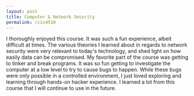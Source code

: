 ```yaml
---
layout: post
title: Computer & Network Security
permalink: /cis4510
---
```


I thoroughly enjoyed this course. It was such a fun experience, albeit difficult at times. The various theories I learned about in regards to network
security were very relevant to today's technology, and shed light on how easily data can be compromised. 
My favorite part of the course was getting to tinker and break programs. It was so fun getting to investigate the computer at a low level to try to
cause bugs to happen. While these bugs were only possible in a controlled environment, I just loved exploring and learning through hands-on hacker experience.
I learned a lot from this course that I will continue to use in the future.